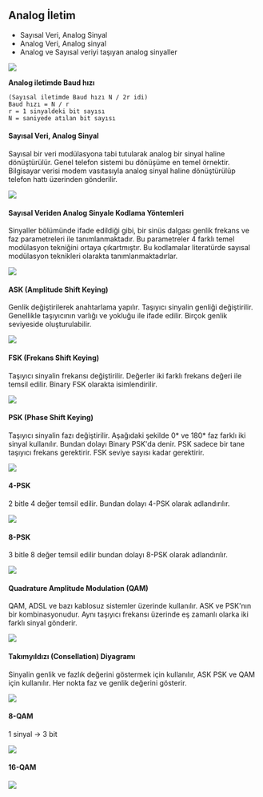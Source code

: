 Analog İletim
------
* Sayısal Veri, Analog Sinyal
* Analog Veri, Analog sinyal
* Analog ve Sayısal veriyi taşıyan analog sinyaller

![](analog-iletim.png)

**Analog iletimde Baud hızı**

```
(Sayısal iletimde Baud hızı N / 2r idi)
Baud hızı = N / r
r = 1 sinyaldeki bit sayısı
N = saniyede atılan bit sayısı
```

#### Sayısal Veri, Analog Sinyal
Sayısal bir veri modülasyona tabi tutularak analog bir sinyal haline dönüştürülür. Genel telefon sistemi bu dönüşüme en temel örnektir. Bilgisayar verisi modem vasıtasıyla analog sinyal haline dönüştürülüp telefon hattı üzerinden gönderilir.

![](modem.png)

#### Sayısal Veriden Analog Sinyale Kodlama Yöntemleri
Sinyaller bölümünde ifade edildiği gibi, bir sinüs dalgası genlik frekans ve faz parametreleri ile tanımlanmaktadır. Bu parametreler 4 farklı temel modülasyon tekniğini ortaya çıkartmıştır. Bu kodlamalar literatürde sayısal modülasyon teknikleri olarakta tanımlanmaktadırlar.

![](svasky.png)

#### ASK (Amplitude Shift Keying)
Genlik değiştirilerek anahtarlama yapılır. Taşıyıcı sinyalin genliği değiştirilir. Genellikle taşıyıcının varlığı ve yokluğu ile ifade edilir. Birçok genlik seviyeside oluşturulabilir.

![](ask.png)

#### FSK (Frekans Shift Keying)
Taşıyıcı sinyalin frekansı değiştirilir. Değerler iki farklı frekans değeri ile temsil edilir. Binary FSK olarakta isimlendirilir.

![](fsk.png)

#### PSK (Phase Shift Keying)
Taşıyıcı sinyalin fazı değiştirilir. Aşağıdaki şekilde 0* ve 180* faz farklı iki sinyal kullanılır. Bundan dolayı Binary PSK'da  denir. PSK sadece bir tane taşıyıcı frekans gerektirir. FSK seviye sayısı kadar gerektirir.

![](psk.png)

#### 4-PSK
2 bitle 4 değer temsil edilir. Bundan dolayı 4-PSK olarak adlandırılır.

![](4psk.png)

#### 8-PSK
3 bitle 8 değer temsil edilir bundan dolayı 8-PSK olarak adlandırılır.

![](8psk.png)

#### Quadrature Amplitude Modulation (QAM)

QAM, ADSL ve bazı kablosuz sistemler üzerinde kullanılır. ASK ve PSK'nın bir kombinasyonudur. Aynı taşıyıcı frekansı üzerinde eş zamanlı olarka iki farklı sinyal gönderir.

![](qam.png)

#### Takımyıldızı (Consellation) Diyagramı

Sinyalin genlik ve fazlık değerini göstermek için kullanılır, ASK PSK ve QAM için kullanılır. Her nokta faz ve genlik değerini gösterir.

![](consellation.png)

#### 8-QAM 
1 sinyal -> 3 bit

![](8qam.png)

#### 16-QAM 

![](16qam.png)
